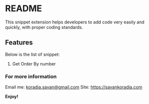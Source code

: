 # README

This snippet extension helps developers to add code very easily and quickly, with proper coding standards.

## Features

Below is the list of snippet:
1. Get Order By number

### For more information

Email me: koradia.savan@gmail.com
Site: https://savankoradia.com

**Enjoy!**
